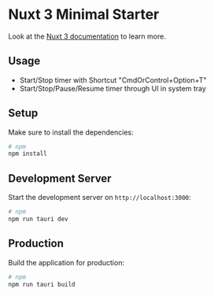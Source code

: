 # Nuxt 3 Minimal Starter

Look at the [Nuxt 3 documentation](https://nuxt.com/docs/getting-started/introduction) to learn more.

## Usage
- Start/Stop timer with Shortcut "CmdOrControl+Option+T"
- Start/Stop/Pause/Resume timer through UI in system tray


## Setup

Make sure to install the dependencies:

```bash
# npm
npm install
```

## Development Server

Start the development server on `http://localhost:3000`:

```bash
# npm
npm run tauri dev

```

## Production

Build the application for production:

```bash
# npm
npm run tauri build
```
